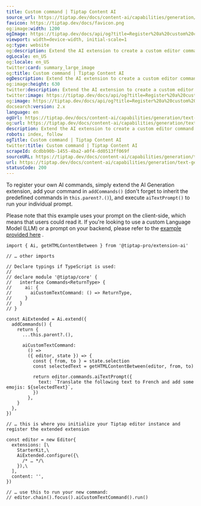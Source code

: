 ```yaml
---
title: Custom command | Tiptap Content AI
source_url: https://tiptap.dev/docs/content-ai/capabilities/generation/text-generation/custom-commands
favicon: https://tiptap.dev/docs/favicon.png
og:image:width: 1200
ogImage: https://tiptap.dev/docs/api/og?title=Register%20a%20custom%20command%20and%20prompt&category=Content%20AI
viewport: width=device-width, initial-scale=1
og:type: website
og:description: Extend the AI extension to create a custom editor command and prompt for your Tiptap editor. Learn more in the docs!
ogLocale: en_US
og:locale: en_US
twitter:card: summary_large_image
og:title: Custom command | Tiptap Content AI
ogDescription: Extend the AI extension to create a custom editor command and prompt for your Tiptap editor. Learn more in the docs!
og:image:height: 630
twitter:description: Extend the AI extension to create a custom editor command and prompt for your Tiptap editor. Learn more in the docs!
twitter:image: https://tiptap.dev/docs/api/og?title=Register%20a%20custom%20command%20and%20prompt&category=Content%20AI
og:image: https://tiptap.dev/docs/api/og?title=Register%20a%20custom%20command%20and%20prompt&category=Content%20AI
docsearch:version: 2.x
language: en
ogUrl: https://tiptap.dev/docs/content-ai/capabilities/generation/text-generation/custom-commands
og:url: https://tiptap.dev/docs/content-ai/capabilities/generation/text-generation/custom-commands
description: Extend the AI extension to create a custom editor command and prompt for your Tiptap editor. Learn more in the docs!
robots: index, follow
ogTitle: Custom command | Tiptap Content AI
twitter:title: Custom command | Tiptap Content AI
scrapeId: dcdbb90b-1455-4ba2-a0f4-dd0513ff069f
sourceURL: https://tiptap.dev/docs/content-ai/capabilities/generation/text-generation/custom-commands
url: https://tiptap.dev/docs/content-ai/capabilities/generation/text-generation/custom-commands
statusCode: 200
---
```


To register your own AI commands, simply extend the AI Generation extension, add your command in `addCommands()` (don't forget to inherit the predefined commands in `this.parent?.()`), and execute `aiTextPrompt()` to run your individual prompt.

Please note that this example uses your prompt on the client-side, which means that users could read it. If you're looking to use a custom Language Model (LLM) or a prompt on your backend, please refer to the [example provided here](https://tiptap.dev/docs/content-ai/custom-llms)
.

    import { Ai, getHTMLContentBetween } from '@tiptap-pro/extension-ai'
    
    // … other imports
    
    // Declare typings if TypeScript is used:
    //
    // declare module '@tiptap/core' {
    //   interface Commands<ReturnType> {
    //     ai: {
    //       aiCustomTextCommand: () => ReturnType,
    //     }
    //   }
    // }
    
    const AiExtended = Ai.extend({
      addCommands() {
        return {
          ...this.parent?.(),
    
          aiCustomTextCommand:
            () =>
            ({ editor, state }) => {
              const { from, to } = state.selection
              const selectedText = getHTMLContentBetween(editor, from, to)
    
              return editor.commands.aiTextPrompt({
                text: `Translate the following text to French and add some emojis: ${selectedText}`,
              })
            },
        }
      },
    })
    
    // … this is where you initialize your Tiptap editor instance and register the extended extension
    
    const editor = new Editor{
      extensions: [\
        StarterKit,\
        AiExtended.configure({\
          /* … */\
        }),\
      ],
      content: '',
    })
    
    // … use this to run your new command:
    // editor.chain().focus().aiCustomTextCommand().run()
